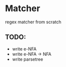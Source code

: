 # Matcher
regex matcher from scratch

## TODO:
* write e-NFA
* write e-NFA -> NFA
* write parsetree
